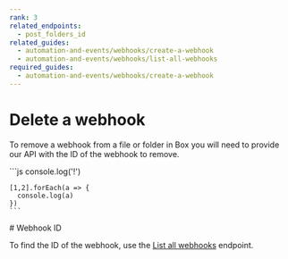 ```yaml
---
rank: 3
related_endpoints:
  - post_folders_id
related_guides:
  - automation-and-events/webhooks/create-a-webhook
  - automation-and-events/webhooks/list-all-webhooks
required_guides:
  - automation-and-events/webhooks/create-a-webhook
---
```


# Delete a webhook

To remove a webhook from a file or folder in Box you will need to provide our
API with the ID of the webhook to remove.

<Samples id='delete_webhooks_id' />

<Tabs>
  <Tab id='node'>
    ```js
    console.log('!')

    [1,2].forEach(a => {
      console.log(a)
    })
    ```
  </Tab>
</Tabs>

<Message>
  # Webhook ID

  To find the ID of the webhook, use the [List all webhooks][1] endpoint.
</Message>

[1]: ../list-all-webhooks
